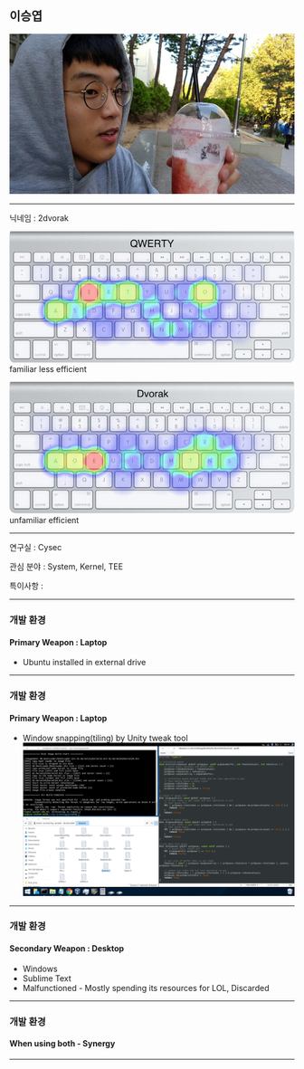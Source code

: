 ## 이승엽

![Logo](images/dat_face.jpg)


---

닉네임 : 2dvorak

<div class="left">

![qwerty](images/qwerty.jpg)
familiar
less efficient

</div>

<div class="right">

![dvorak](images/dvorak.jpg)
unfamiliar
efficient

</div>

---

연구실 : Cysec

관심 분야 : System, Kernel, TEE

특이사항 : 


---

### 개발 환경

#### Primary Weapon : Laptop
 - Ubuntu installed in external drive

---
### 개발 환경

#### Primary Weapon : Laptop
 - Window snapping(tiling) by Unity tweak tool
![Logo](images/workspace.png)

---
### 개발 환경

#### Secondary Weapon : Desktop
 - Windows
 - Sublime Text
 - Malfunctioned - Mostly spending its resources for LOL, Discarded

---
### 개발 환경

#### When using both - Synergy

---
